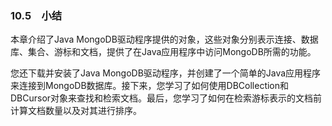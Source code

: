 ### 10.5　小结

本章介绍了Java MongoDB驱动程序提供的对象，这些对象分别表示连接、数据库、集合、游标和文档，提供了在Java应用程序中访问MongoDB所需的功能。

您还下载并安装了Java MongoDB驱动程序，并创建了一个简单的Java应用程序来连接到MongoDB数据库。接下来，您学习了如何使用DBCollection和DBCursor对象来查找和检索文档。最后，您学习了如何在检索游标表示的文档前计算文档数量以及对其进行排序。

